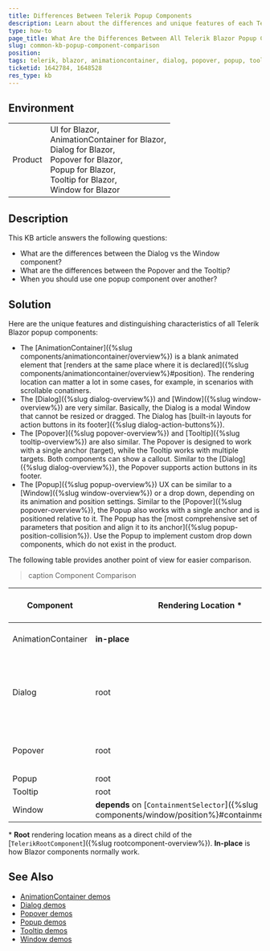 ```yaml
---
title: Differences Between Telerik Popup Components
description: Learn about the differences and unique features of each Telerik Blazor popup component, such as AnimationContainer, Dialog, Popover, Popup, Tooltip, and Window.
type: how-to
page_title: What Are the Differences Between All Telerik Blazor Popup Components
slug: common-kb-popup-component-comparison
position: 
tags: telerik, blazor, animationcontainer, dialog, popover, popup, tooltip, window
ticketid: 1642784, 1648528
res_type: kb
---
```


## Environment

<table>
    <tbody>
        <tr>
            <td>Product</td>
            <td>
                UI for Blazor, <br />
                AnimationContainer for Blazor, <br />
                Dialog for Blazor, <br />
                Popover for Blazor, <br />
                Popup for Blazor, <br />
                Tooltip for Blazor, <br />
                Window for Blazor
            </td>
        </tr>
    </tbody>
</table>


## Description

This KB article answers the following questions:

* What are the differences between the Dialog vs the Window component?
* What are the differences between the Popover and the Tooltip?
* When you should use one popup component over another?


## Solution

Here are the unique features and distinguishing characteristics of all Telerik Blazor popup components:

* The [AnimationContainer]({%slug components/animationcontainer/overview%}) is a blank animated element that [renders at the same place where it is declared]({%slug components/animationcontainer/overview%}#position). The rendering location can matter a lot in some cases, for example, in scenarios with scrollable conatiners.
* The [Dialog]({%slug dialog-overview%}) and [Window]({%slug window-overview%}) are very similar. Basically, the Dialog is a modal Window that cannot be resized or dragged. The Dialog has [built-in layouts for action buttons in its footer]({%slug dialog-action-buttons%}).
* The [Popover]({%slug popover-overview%}) and [Tooltip]({%slug tooltip-overview%}) are also similar. The Popover is designed to work with a single anchor (target), while the Tooltip works with multiple targets. Both components can show a callout. Similar to the [Dialog]({%slug dialog-overview%}), the Popover supports action buttons in its footer.
* The [Popup]({%slug popup-overview%}) UX can be similar to a [Window]({%slug window-overview%}) or a drop down, depending on its animation and position settings. Similar to the [Popover]({%slug popover-overview%}), the Popup also works with a single anchor and is positioned relative to it. The Popup has the [most comprehensive set of parameters that position and align it to its anchor]({%slug popup-position-collision%}). Use the Popup to implement custom drop down components, which do not exist in the product.

The following table provides another point of view for easier comparison.

>caption Component Comparison

| Component | Rendering Location * | Position Relative To | Anchor Elements | Built-in Styled Content | Modality | Resizing and Dragging |
| --- | --- | --- | --- | --- | --- | --- |
| AnimationContainer | **in-place** | **depends** on positioned containers and [`Top` and `Left`]({%slug components/animationcontainer/overview%}#position) | 0, but can be simulated | **none** | no | no |
| Dialog | root | page | 0 | header with [optional close button]({%slug dialog-overview%}#dialog-parameters), footer with action buttons | **yes** | no |
| Popover | root | anchor element | 1, [limited support for multiple](https://demos.telerik.com/blazor-ui/popover/overview) | header, footer with action buttons, callout | no | no |
| Popup | root | anchor element | 1 | **none** | no | no |
| Tooltip | root | anchor element | **unlimited** | icons, callout | no | no |
| Window | **depends** on [`ContainmentSelector`]({%slug components/window/position%}#containmentselector) | page | 0 | header with actions | **depends** on [`Modal`]({%slug components/window/modal%}) | **yes** |

\* **Root** rendering location means as a direct child of the [`TelerikRootComponent`]({%slug rootcomponent-overview%}). **In-place** is how Blazor components normally work.


## See Also

* [AnimationContainer demos](https://demos.telerik.com/blazor-ui/animationcontainer/overview)
* [Dialog demos](https://demos.telerik.com/blazor-ui/dialog/overview)
* [Popover demos](https://demos.telerik.com/blazor-ui/popover/overview)
* [Popup demos](https://demos.telerik.com/blazor-ui/popup/overview)
* [Tooltip demos](https://demos.telerik.com/blazor-ui/tooltip/overview)
* [Window demos](https://demos.telerik.com/blazor-ui/window/overview)
